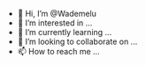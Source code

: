 - 👋 Hi, I’m @Wademelu
- 👀 I’m interested in ...
- 🌱 I’m currently learning ...
- 💞️ I’m looking to collaborate on ...
- 📫 How to reach me ...

<!---
Wademelu/Wademelu is a ✨ special ✨ repository because its `README.md` (this file) appears on your GitHub profile.
You can click the Preview link to take a look at your changes.
--->
